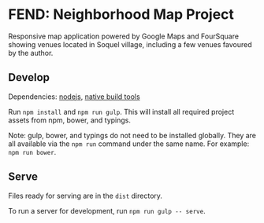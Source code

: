# FEND: Neighborhood Map Project
Responsive map application powered by Google Maps and FourSquare showing venues located in Soquel village, including a few venues favoured by the author.

## Develop
Dependencies: [nodejs](https://nodejs.org), [native build tools](https://github.com/nodejs/node-gyp#installation)

Run `npm install` and `npm run gulp`.
This will install all required project assets from npm, bower, and typings. 

Note: gulp, bower, and typings do not need to be installed globally. They are all available via the `npm run` command under the same name. For example: `npm run bower`.

## Serve
Files ready for serving are in the `dist` directory.

To run a server for development, run `npm run gulp -- serve`.
